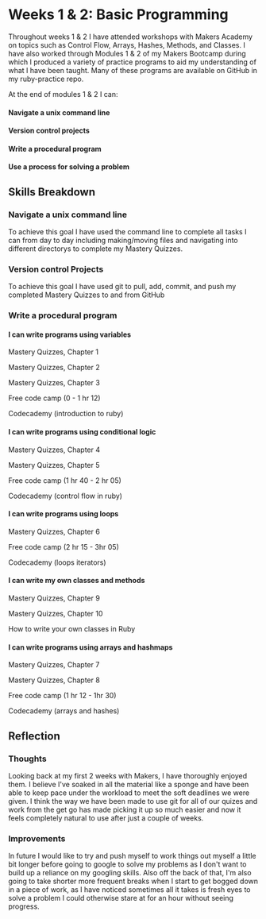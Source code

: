 # Weeks 1 & 2: Basic Programming

Throughout weeks 1 & 2 I have attended workshops with Makers Academy on topics such as Control Flow, Arrays, Hashes, Methods, and Classes. I have also worked through Modules 1 & 2 of my Makers Bootcamp during which I produced a variety of practice programs to aid my understanding of what I have been taught. Many of these programs are available on GitHub in my ruby-practice repo.

At the end of modules 1 & 2 I can:
#### Navigate a unix command line
#### Version control projects
#### Write a procedural program
#### Use a process for solving a problem

## Skills Breakdown

### Navigate a unix command line
To achieve this goal I have used the command line to complete all tasks I can from day to day including making/moving files and navigating into different directorys to complete my Mastery Quizzes.

### Version control Projects
To achieve this goal I have used git to pull, add, commit, and push my completed Mastery Quizzes to and from GitHub

### Write a procedural program
#### I can write programs using variables
Mastery Quizzes, Chapter 1

Mastery Quizzes, Chapter 2

Mastery Quizzes, Chapter 3

Free code camp (0 - 1 hr 12)

Codecademy (introduction to ruby)

#### I can write programs using conditional logic
Mastery Quizzes, Chapter 4

Mastery Quizzes, Chapter 5

Free code camp (1 hr 40 - 2 hr 05)

Codecademy (control flow in ruby)

#### I can write programs using loops
Mastery Quizzes, Chapter 6

Free code camp (2 hr 15 - 3hr 05)

Codecademy (loops iterators)

#### I can write my own classes and methods
Mastery Quizzes, Chapter 9

Mastery Quizzes, Chapter 10

How to write your own classes in Ruby


#### I can write programs using arrays and hashmaps
Mastery Quizzes, Chapter 7

Mastery Quizzes, Chapter 8

Free code camp (1 hr 12 - 1hr 30)

Codecademy (arrays and hashes)

## Reflection
### Thoughts
Looking back at my first 2 weeks with Makers, I have thoroughly enjoyed them. I believe I've soaked in all the material like a sponge and have been able to keep pace under the workload to meet the soft deadlines we were given. I think the way we have been made to use git for all of our quizes and work from the get go has made picking it up so much easier and now it feels completely natural to use after just a couple of weeks.

### Improvements
In future I would like to try and push myself to work things out myself a little bit longer before going to google to solve my problems as I don't want to build up a reliance on my googling skills. Also off the back of that, I'm also going to take shorter more frequent breaks when I start to get bogged down in a piece of work, as I have noticed sometimes all it takes is fresh eyes to solve a problem I could otherwise stare at for an hour without seeing progress.

